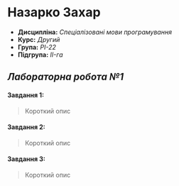 # Назарко Захар

- **Дисципліна:** *Спеціалізовані мови програмування*
- **Курс:** *Другий*
- **Група:** *РІ-22*
- **Підгрупа:** *II-га*

## *Лабораторна робота №1*

#### Завдання 1:
> Короткий опис
#### Завдання 2:
> Короткий опис
#### Завдання 3:
> Короткий опис
